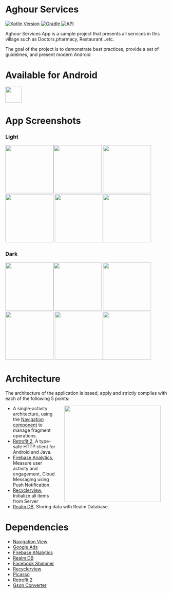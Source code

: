 # Aghour Services

[![Kotlin Version](https://img.shields.io/badge/kotlin-1.6.10-blue.svg)](http://kotlinlang.org/)
[![Gradle](https://img.shields.io/badge/gradle-7.1.2-blue.svg)](https://lv.binarybabel.org/catalog/gradle/latest)
[![API](https://img.shields.io/badge/API-21%2B-blue.svg?style=flat)](https://android-arsenal.com/api?level=21)

Aghour Services App is a sample project that presents all services in this village such as Doctors,pharmacy, Restaurant...etc.

The goal of the project is to demonstrate best practices, provide a set of guidelines, and present modern Android

# **Available for Android**

[<img src="https://i.imgur.com/heN9nOS.png" height="50">](https://play.google.com/store/apps/details?id=com.aghourservices)

# **App Screenshots**

### **Light**
<img src="https://i.imgur.com/9AM93ER.png" width="150"><img src="https://i.imgur.com/wqbfWI7.png" width="150">
<img src="https://i.imgur.com/9wt5Cpd.png" width="150"><img src="https://i.imgur.com/VJtb1t4.png" width="150">
<img src="https://i.imgur.com/TOiJKWz.png" width="150"><img src="https://i.imgur.com/J5ydKqy.png" width="150">

### **Dark**
<img src="https://i.imgur.com/i7jjZm9.png" width="150"><img src="https://i.imgur.com/iK4XZUK.png" width="150">
<img src="https://i.imgur.com/zfITlkR.png" width="150"><img src="https://i.imgur.com/gArhEDM.png" width="150">
<img src="https://i.imgur.com/DHu2p0F.png" width="150"><img src="https://i.imgur.com/QJGtAoE.png" width="150">

# Architecture

The architecture of the application is based, apply and strictly complies with each of the following 5 points:

<img src="https://m7madmagdy.github.io/server/aghour%20images/ajhour.jpg" width="300" align="right" hspace="20">

-   A single-activity architecture, using the [Navigation component](https://developer.android.com/guide/navigation/navigation-getting-started) to manage fragment operations.
-   [Retrofit 2](https://square.github.io/retrofit/), A type-safe HTTP client for Android and Java.
-   [Firebase Analytics](https://firebase.google.com/), Measure user activity and engagement, Cloud Messaging using Push Notification.
-   [Recyclerview](https://developer.android.com/jetpack/androidx/releases/recyclerview), Initialize all items from Server
-   [Realm DB](https://realm.io/), Storing data with Realm Database.
   
# Dependencies
-  [Navigation View](https://developer.android.com/guide/navigation/navigation-getting-started)
-  [Google Ads](https://ads.google.com/intl/en_eg/home/)
-  [Firebase ANalytics](https://firebase.google.com/)
-  [Realm DB](https://realm.io/)
-  [Facebook Shimmer](https://facebook.github.io/shimmer-android/)
-  [Recyclerview](https://developer.android.com/jetpack/androidx/releases/recyclerview)
-  [Picasso](https://square.github.io/picasso/)
-  [Retrofit 2](https://square.github.io/retrofit/)
-  [Gson Converter](https://square.github.io/retrofit/)
